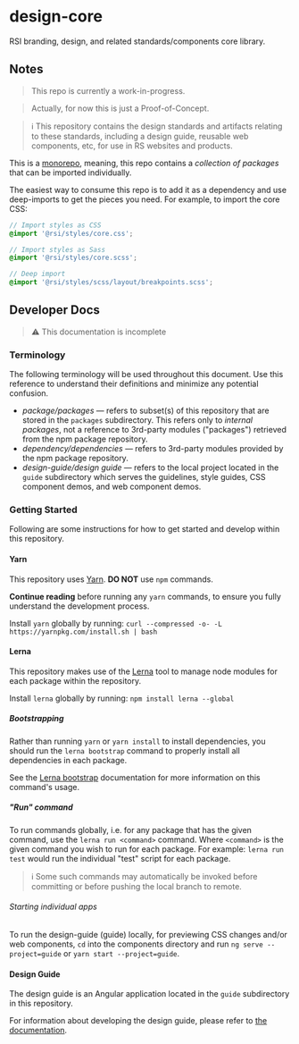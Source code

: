 # design-core

RSI branding, design, and related standards/components core library.

## Notes

> This repo is currently a work-in-progress.

> Actually, for now this is just a Proof-of-Concept.

> ℹ This repository contains the design standards and artifacts relating to these standards, including a design guide, reusable web components, etc, for use in RS websites and products.

This is a [monorepo](https://medium.com/@maoberlehner/monorepos-in-the-wild-33c6eb246cb9), meaning, this repo contains a *collection of packages* that can be imported individually.

The easiest way to consume this repo is to add it as a dependency and use deep-imports to get the pieces you need. For example, to import the core CSS:

```scss
// Import styles as CSS
@import '@rsi/styles/core.css';

// Import styles as Sass
@import '@rsi/styles/core.scss';

// Deep import
@import '@rsi/styles/scss/layout/breakpoints.scss';
```

## **Developer Docs**

> ⚠️ This documentation is incomplete

### Terminology

The following terminology will be used throughout this document. Use this reference to understand their definitions and minimize any potential confusion.

* *package/packages* — refers to subset(s) of this repository that are stored in the `packages` subdirectory. This refers only to *internal packages*, not a reference to 3rd-party modules ("packages") retrieved from the npm package repository.
* *dependency/dependencies* — refers to 3rd-party modules provided by the npm package repository.
* *design-guide/design guide* — refers to the local project located in the `guide` subdirectory which serves the guidelines, style guides, CSS component demos, and web component demos.

### Getting Started

Following are some instructions for how to get started and develop within this repository.

#### Yarn

This repository uses [Yarn](). **DO NOT** use `npm` commands.

**Continue reading** before running any `yarn` commands, to ensure you fully understand the development process.

Install `yarn` globally by running: `curl --compressed -o- -L https://yarnpkg.com/install.sh | bash`

#### Lerna

This repository makes use of the [Lerna](https://lernajs.io) tool to manage node modules for each package within the repository.

Install `lerna` globally by running: `npm install lerna --global`

##### Bootstrapping

Rather than running `yarn` or `yarn install` to install dependencies, you should run the `lerna bootstrap` command to properly install all dependencies in each package.

See the [Lerna bootstrap](https://lernajs.io/#command-bootstrap) documentation for more information on this command's usage.

##### "Run" command

To run commands globally, i.e. for any package that has the given command, use the `lerna run <command>` command. Where `<command>` is the given command you wish to run for each package. For example: `lerna run test` would run the individual "test" script for each package.

> ℹ Some such commands may automatically be invoked before committing or before pushing the local branch to remote.

###### Starting individual apps

To run the design-guide (guide) locally, for previewing CSS changes and/or web components, `cd` into the components directory and run `ng serve --project=guide` or `yarn start --project=guide`.

#### Design Guide

The design guide is an Angular application located in the `guide` subdirectory in this repository.

For information about developing the design guide, please refer to [the documentation](guide/README.md).
